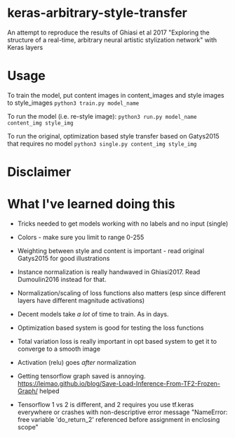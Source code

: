 # keras-arbitrary-style-transfer
An attempt to reproduce the results of Ghiasi et al 2017 "Exploring the structure of a real-time, arbitrary neural artistic stylization network" with Keras layers

# Usage
To train the model, put content images in content_images and style images to style_images
`python3 train.py model_name`

To run the model (i.e. re-style image):
`python3 run.py model_name content_img style_img`

To run the original, optimization based style transfer based on Gatys2015 that requires no model
`python3 single.py content_img style_img`

# Disclaimer

# What I've learned doing this
* Tricks needed to get models working with no labels and no input (single)
* Colors - make sure you limit to range 0-255
* Weighting between style and content is important - read original Gatys2015 for good illustrations
* Instance normalization is really handwaved in Ghiasi2017. Read Dumoulin2016 instead for that.
* Normalization/scaling of loss functions also matters (esp since different layers have different magnitude activations)
* Decent models take *a lot* of time to train. As in days.
* Optimization based system is good for testing the loss functions
* Total variation loss is really important in opt based system to get it to converge to a smooth image
* Activation (relu) goes *after* normalization 

* Getting tensorflow graph saved is annoying. https://leimao.github.io/blog/Save-Load-Inference-From-TF2-Frozen-Graph/ helped
* Tensorflow 1 vs 2 is different, and 2 requires you use tf.keras everywhere or crashes with non-descriptive error message "NameError: free variable 'do_return_2' referenced before assignment in enclosing scope"
